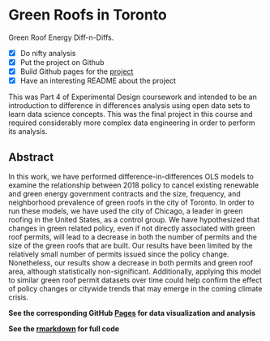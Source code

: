 # Green Roofs in Toronto
Green Roof Energy Diff-n-Diffs.

- [x] Do nifty analysis
- [x] Put the project on Github 
- [x] Build Github pages for the [project](https://mrpotatocode.github.io/RoofisonFire/)
- [x] Have an interesting README about the project

This was Part 4 of Experimental Design coursework and intended to be an introduction to difference in differences analysis using open data sets to learn data science concepts. This was the final project in this course and required considerably more complex data engineering in order to perform its analysis.

## Abstract

In this work, we have performed difference-in-differences OLS models to examine the relationship between 2018 policy to cancel existing renewable and green energy government contracts and the size, frequency, and neighborhood prevalence of green roofs in the city of Toronto. In order to run these models, we have used the city of Chicago, a leader in green roofing in the United States, as a control group. We have hypothesized that changes in green related policy, even if not directly associated with green roof permits, will lead to a decrease in both the number of permits and the size of the green roofs that are built. Our results have been limited by the relatively small number of permits issued since the policy change. Nonetheless, our results show a decrease in both permits and green roof area, although statistically non-significant. Additionally, applying this model to similar green roof permit datasets over time could help confirm the effect of policy changes or citywide trends that may emerge in the coming climate crisis.

**See the corresponding GitHub [Pages](https://mrpotatocode.github.io/RoofisonFire/) for data visualization and analysis**

**See the [rmarkdown](https://github.com/mrpotatocode/RoofisonFire/blob/gh-pages/code/Comparison%20of%20Chicago%20and%20Toronto%20Green%20Roofs.rmd) for full code**
